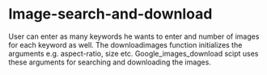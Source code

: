 # Image-search-and-download
User can enter as many keywords he wants to enter and number of images for each keyword as well. The downloadimages function initializes the arguments e.g. aspect-ratio, size etc. Google_images_download scipt uses these arguments for searching and downloading the images.
